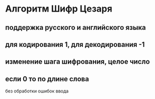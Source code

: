 # Алгоритм Шифр Цезаря
## поддержка русского и английского языка
## для кодирования 1, для декодирования -1
## изменение шага шифрования, целое число
## если 0 то по длине слова
без обработки ошибок ввода
